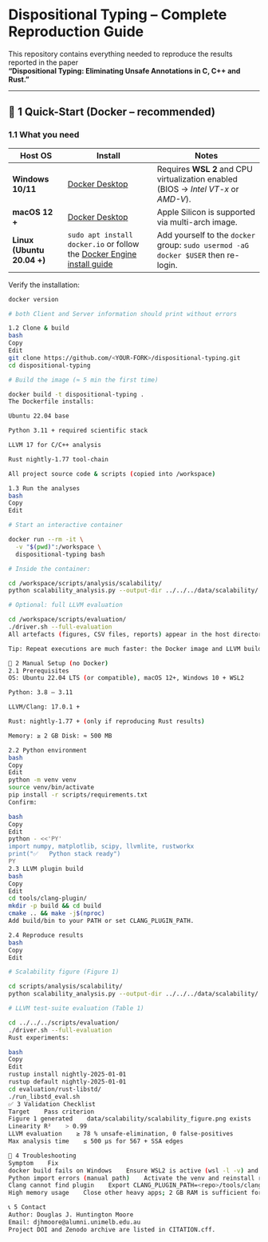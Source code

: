 # Dispositional Typing – Complete Reproduction Guide

This repository contains everything needed to reproduce the results reported in the paper  
**“Dispositional Typing: Eliminating Unsafe Annotations in C, C++ and Rust.”**

---

## 🚀 1  Quick-Start (Docker – recommended)

### 1.1 What you need

| Host OS                    | Install                                                                                                                  | Notes                                                                               |
| -------------------------- | ------------------------------------------------------------------------------------------------------------------------ | ----------------------------------------------------------------------------------- |
| **Windows 10/11**          | [Docker Desktop](https://docs.docker.com/desktop/windows/install/)                                                       | Requires **WSL 2** and CPU virtualization enabled (BIOS → *Intel VT-x* or *AMD-V*). |
| **macOS 12 +**             | [Docker Desktop](https://docs.docker.com/desktop/mac/install/)                                                           | Apple Silicon is supported via multi-arch image.                                    |
| **Linux (Ubuntu 20.04 +)** | `sudo apt install docker.io` or follow the [Docker Engine install guide](https://docs.docker.com/engine/install/ubuntu/) | Add yourself to the `docker` group: `sudo usermod -aG docker $USER` then re-login.  |

Verify the installation:

```bash
docker version

# both Client and Server information should print without errors

1.2 Clone & build
bash
Copy
Edit
git clone https://github.com/<YOUR-FORK>/dispositional-typing.git
cd dispositional-typing

# Build the image (≈ 5 min the first time)

docker build -t dispositional-typing .
The Dockerfile installs:

Ubuntu 22.04 base

Python 3.11 + required scientific stack

LLVM 17 for C/C++ analysis

Rust nightly-1.77 tool-chain

All project source code & scripts (copied into /workspace)

1.3 Run the analyses
bash
Copy
Edit

# Start an interactive container

docker run --rm -it \
  -v "$(pwd)":/workspace \
  dispositional-typing bash

# Inside the container:

cd /workspace/scripts/analysis/scalability/
python scalability_analysis.py --output-dir ../../../data/scalability/

# Optional: full LLVM evaluation

cd /workspace/scripts/evaluation/
./driver.sh --full-evaluation
All artefacts (figures, CSV files, reports) appear in the host directory because the repository was mounted with -v "$(pwd)":/workspace.

Tip: Repeat executions are much faster: the Docker image and LLVM build cache persist on disk.

🔧 2 Manual Setup (no Docker)
2.1 Prerequisites
OS: Ubuntu 22.04 LTS (or compatible), macOS 12+, Windows 10 + WSL2

Python: 3.8 – 3.11

LLVM/Clang: 17.0.1 +

Rust: nightly-1.77 + (only if reproducing Rust results)

Memory: ≥ 2 GB Disk: ≈ 500 MB

2.2 Python environment
bash
Copy
Edit
python -m venv venv
source venv/bin/activate
pip install -r scripts/requirements.txt
Confirm:

bash
Copy
Edit
python - <<'PY'
import numpy, matplotlib, scipy, llvmlite, rustworkx
print("✅   Python stack ready")
PY
2.3 LLVM plugin build
bash
Copy
Edit
cd tools/clang-plugin/
mkdir -p build && cd build
cmake .. && make -j$(nproc)
Add build/bin to your PATH or set CLANG_PLUGIN_PATH.

2.4 Reproduce results
bash
Copy
Edit

# Scalability figure (Figure 1)

cd scripts/analysis/scalability/
python scalability_analysis.py --output-dir ../../../data/scalability/

# LLVM test-suite evaluation (Table 1)

cd ../../../scripts/evaluation/
./driver.sh --full-evaluation
Rust experiments:

bash
Copy
Edit
rustup install nightly-2025-01-01
rustup default nightly-2025-01-01
cd evaluation/rust-libstd/
./run_libstd_eval.sh
✅ 3 Validation Checklist
Target    Pass criterion
Figure 1 generated    data/scalability/scalability_figure.png exists
Linearity R²    > 0.99
LLVM evaluation    ≥ 78 % unsafe-elimination, 0 false-positives
Max analysis time    ≤ 500 µs for 567 + SSA edges

🐛 4 Troubleshooting
Symptom    Fix
docker build fails on Windows    Ensure WSL2 is active (wsl -l -v) and virtualization enabled in BIOS.
Python import errors (manual path)    Activate the venv and reinstall requirements.
Clang cannot find plugin    Export CLANG_PLUGIN_PATH=<repo>/tools/clang-plugin/build/lib.
High memory usage    Close other heavy apps; 2 GB RAM is sufficient for all scripts.

📞 5 Contact
Author: Douglas J. Huntington Moore
Email: djhmoore@alumni.unimelb.edu.au
Project DOI and Zenodo archive are listed in CITATION.cff.

